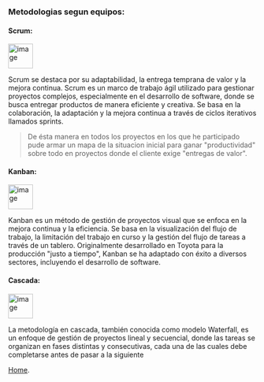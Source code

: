 ### Metodologias segun equipos: 
#### Scrum:
<img width="50" height="50" alt="image" src="https://github.com/user-attachments/assets/8c52d5c8-2283-43b4-afa3-72995bdc9fb8" />

Scrum se destaca por su adaptabilidad, la entrega temprana de valor y la mejora continua.
Scrum es un marco de trabajo ágil utilizado para gestionar proyectos complejos, especialmente en el desarrollo de software, donde se busca entregar productos de manera eficiente y creativa. Se basa en la colaboración, la adaptación y la mejora continua a través de ciclos iterativos llamados sprints. 

> De ésta manera en todos los proyectos en los que he participado pude armar un mapa de la situacion inicial para ganar "productividad" sobre todo en proyectos donde el cliente exige "entregas de valor". 

#### Kanban:
<img width="50" height="50" alt="image" src="https://github.com/user-attachments/assets/ead930f8-96de-4756-97ce-49cb791ce224" />

Kanban es un método de gestión de proyectos visual que se enfoca en la mejora continua y la eficiencia. Se basa en la visualización del flujo de trabajo, la limitación del trabajo en curso y la gestión del flujo de tareas a través de un tablero. Originalmente desarrollado en Toyota para la producción "justo a tiempo", Kanban se ha adaptado con éxito a diversos sectores, incluyendo el desarrollo de software. 

#### Cascada:
<img width="50" height="50" alt="image" src="https://github.com/user-attachments/assets/82d390d1-4899-40ae-a328-99a1fabb8219" />

La metodología en cascada, también conocida como modelo Waterfall, es un enfoque de gestión de proyectos lineal y secuencial, donde las tareas se organizan en fases distintas y consecutivas, cada una de las cuales debe completarse antes de pasar a la siguiente
  
 [Home](./index.md).

   
